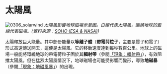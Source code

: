 # 太陽風

![0306_solarwind](./static/0306_solarwind.jpg)
*太陽風影響地球磁場示意圖。白線代表太陽風，圍繞地球的藍線代表磁場。(資料來源︰[SOHO (ESA & NASA)](http://sohowww.nascom.nasa.gov/))*

太陽釋放巨大能量。其中部份能量以**等離子體**（**帶電荷粒子**，主要是質子和電子）形式高速傳送開去，這便是太陽風。它的移動速度達到每秒數百公里。地球上的磁場一般能將環繞地球的帶電荷粒子困於其**輻射帶**（參閱[「現象：輻射帶」](/#/zh_hk/section/phenomena/radiation-belt)），有效阻擋太陽風。但在猛烈太陽風情況下，地球磁場也可能受影響而變形，導致**地磁暴**（參閱[「現象：地磁風暴」](/#/zh_hk/section/phenomena/geomagnetic-storms)）的出現。